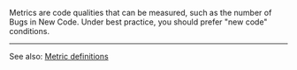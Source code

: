 Metrics are code qualities that can be measured, such as the number of Bugs in New Code. Under best practice, you should prefer "new code" conditions.

---

See also: [Metric definitions](https://docs.codescan.io/hc/en-us/articles/360028388991-Metric-Definitions-)
